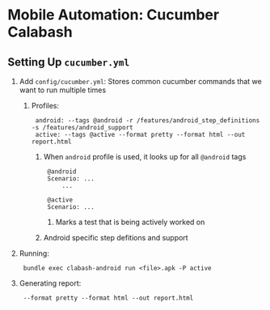 # Mobile Automation: Cucumber Calabash #

## Setting Up `cucumber.yml` ##
1. Add `config/cucumber.yml`: Stores common cucumber commands that we want to run multiple times
	1. Profiles:
	
			android: --tags @android -r /features/android_step_definitions -s /features/android_support
			active: --tags @active --format pretty --format html --out report.html

		1. When `android` profile is used, it looks up for all `@android` tags

				@android
				Scenario: ...
					...

				@active
				Scenario: ...

			1. Marks a test that is being actively worked on
		2. Android specific step defitions and support
2. Running:

		bundle exec clabash-android run <file>.apk -P active

3. Generating report:
	
		--format pretty --format html --out report.html